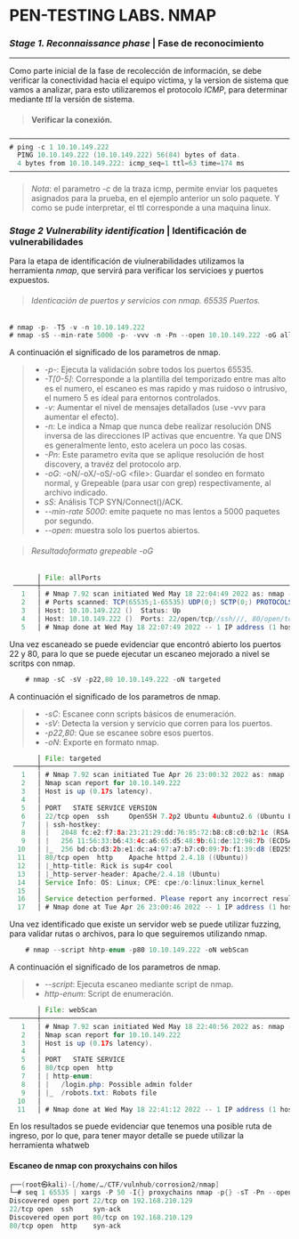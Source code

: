 # PEN-TESTING LABS. NMAP
### _Stage 1. Reconnaissance phase_ | Fase de reconocimiento
____
Como parte inicial de la fase de recolección de información, se debe verificar la conectividad hacia el equipo víctima, y la version de sistema que vamos a analizar, para esto utilizaremos el protocolo _ICMP_, para determinar mediante _ttl_ la versión de sistema.

> #### Verificar la conexión.
```java
────────────────────────────────────────────────────────────────────────────────────────────────────────────────────────
# ping -c 1 10.10.149.222
  PING 10.10.149.222 (10.10.149.222) 56(84) bytes of data.
  4 bytes from 10.10.149.222: icmp_seq=1 ttl=63 time=174 ms
────────────────────────────────────────────────────────────────────────────────────────────────────────────────────────
```
>*_Nota_*: el parametro *_-c_* de la traza icmp, permite enviar los paquetes asignados para la prueba, en el ejemplo anterior un solo paquete. Y como se pude interpretar, el ttl corresponde a una maquina linux.

### _Stage 2 Vulnerability identification_ | Identificación de vulnerabilidades
Para la etapa de identificación de viulnerabilidades utilizamos la herramienta *_nmap_*, que servirá para verificar los servicioes y puertos expuestos.

> ###### Identicación de puertos y servicios con nmap. 65535 Puertos.
```java
# nmap -p- -T5 -v -n 10.10.149.222
# nmap -sS --min-rate 5000 -p- -vvv -n -Pn --open 10.10.149.222 -oG allPorts
```
A continuación el significado de los parametros de nmap.

>* *_-p-_*: Ejecuta la validación sobre todos los puertos 65535.
>* *_-T[0-5]_*: Corresponde a la plantilla del temporizado entre mas alto es el numero, el escaneo es mas rapido y mas ruidoso o intrusivo, el numero 5 es ideal para entornos controlados.
>* *_-v_*: Aumentar el nivel de mensajes detallados (use -vvv para aumentar el efecto).
>* *_-n_*: Le indica a Nmap que nunca debe realizar resolución DNS inversa de las direcciones IP activas que encuentre. Ya que DNS es generalmente lento, esto acelera un poco las cosas.
> * *_-Pn_*: Este parametro evita que se aplique resolución de host discovery, a travéz del protocolo arp.
> * *_-oG_*: -oN/-oX/-oS/-oG \<file>: Guardar el sondeo en formato normal, y Grepeable (para usar con grep) respectivamente, al archivo indicado.
> * *_sS_*: Análisis TCP SYN/Connect()/ACK.
> * *_--min-rate 5000_*: emite paquete no mas lentos a 5000 paquetes por segundo.
> * *_--open_*: muestra solo los puertos abiertos.

> ###### Resultadoformato grepeable -oG

```java
       │ File: allPorts
 ──────┼───────────────────────────────────────────────────────────────────────────────────────────────────       
   1   │ # Nmap 7.92 scan initiated Wed May 18 22:04:49 2022 as: nmap -sS --min-rate 5000 -p- -vvv -n -Pn --open 10.10.149.222 -oG allPorts 
   2   │ # Ports scanned: TCP(65535;1-65535) UDP(0;) SCTP(0;) PROTOCOLS(0;)
   3   │ Host: 10.10.149.222 ()  Status: Up
   4   │ Host: 10.10.149.222 ()  Ports: 22/open/tcp//ssh///, 80/open/tcp//http///
   5   │ # Nmap done at Wed May 18 22:07:49 2022 -- 1 IP address (1 host up) scanned in 179.93 seconds
```
Una vez escaneado se puede evidenciar que encontró abierto los puertos 22 y 80, para lo que se puede ejecutar un escaneo mejorado a nivel se scritps con nmap.

```java
    # nmap -sC -sV -p22,80 10.10.149.222 -oN targeted 
```

A continuación el significado de los parametros de nmap.

>* *_-sC_*: Escanee conn scripts básicos de enumeración.
>* *_-sV_*: Detecta la version y servicio que corren para los puertos.
>* *_-p22,80_*: Que se escanee sobre esos puertos.
>* *_-oN_*: Exporte en formato nmap.

````java
       │ File: targeted
 ──────┼───────────────────────────────────────────────────────────────────────────────────────────────────
   1   │ # Nmap 7.92 scan initiated Tue Apr 26 23:00:32 2022 as: nmap -sC -sV -p22,80 -oN targeted 10.10.149.222
   2   │ Nmap scan report for 10.10.149.222
   3   │ Host is up (0.17s latency).
   4   │ 
   5   │ PORT   STATE SERVICE VERSION
   6   │ 22/tcp open  ssh     OpenSSH 7.2p2 Ubuntu 4ubuntu2.6 (Ubuntu Linux; protocol 2.0)
   7   │ | ssh-hostkey: 
   8   │ |   2048 fc:e2:f7:8a:23:21:29:dd:76:85:72:b8:c8:c0:b2:1c (RSA)
   9   │ |   256 11:56:33:b6:43:4c:a6:65:d5:48:9b:61:de:12:98:7b (ECDSA)
  10   │ |_  256 bd:cb:d3:2b:e1:dc:a4:97:a7:b7:c0:89:7b:f1:39:d8 (ED25519)
  11   │ 80/tcp open  http    Apache httpd 2.4.18 ((Ubuntu))
  12   │ |_http-title: Rick is sup4r cool
  13   │ |_http-server-header: Apache/2.4.18 (Ubuntu)
  14   │ Service Info: OS: Linux; CPE: cpe:/o:linux:linux_kernel
  15   │ 
  16   │ Service detection performed. Please report any incorrect results at https://nmap.org/submit/ .
  17   │ # Nmap done at Tue Apr 26 23:00:46 2022 -- 1 IP address (1 host up) scanned in 14.00 seconds
````
Una vez identificado que existe un servidor web se puede utilizar fuzzing, para validar rutas o archivos, para lo que seguiremos utilizando nmap.

```java
    # nmap --script hhtp-enum -p80 10.10.149.222 -oN webScan 
```
A continuación el significado de los parametros de nmap.

>* *_--script_*: Ejecuta escaneo mediante script de nmap.
>* *_http-enum_*: Script de enumeración.

```java
       │ File: webScan
───────┼─────────────────────────────────────────────────────────────────────────────────────────────────────────────────
   1   │ # Nmap 7.92 scan initiated Wed May 18 22:40:56 2022 as: nmap --script http-enum -p80 -oN webScan 10.10.149.222
   2   │ Nmap scan report for 10.10.149.222
   3   │ Host is up (0.17s latency).
   4   │ 
   5   │ PORT   STATE SERVICE
   6   │ 80/tcp open  http
   7   │ | http-enum: 
   8   │ |   /login.php: Possible admin folder
   9   │ |_  /robots.txt: Robots file
  10   │ 
  11   │ # Nmap done at Wed May 18 22:41:12 2022 -- 1 IP address (1 host up) scanned in 16.73 seconds
```
En los resultados se puede evidenciar que tenemos una posible ruta de ingreso, por lo que, para tener mayor detalle se puede utilizar la herramienta whatweb 

#### Escaneo de nmap con proxychains con hilos

```java                                                                                                                                                                                        
┌──(root㉿kali)-[/home/…/CTF/vulnhub/corrosion2/nmap]
└─# seq 1 65535 | xargs -P 50 -I{} proxychains nmap -p{} -sT -Pn --open -T5 -vvvv -n 192.168.210.129 -oG allPortsc1 2>/dev/null | grep open
Discovered open port 22/tcp on 192.168.210.129
22/tcp open  ssh     syn-ack
Discovered open port 80/tcp on 192.168.210.129
80/tcp open  http    syn-ack
```